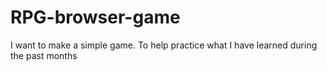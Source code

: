 # RPG-browser-game
I want to make a simple game.  To help practice what I have learned during the past months 
